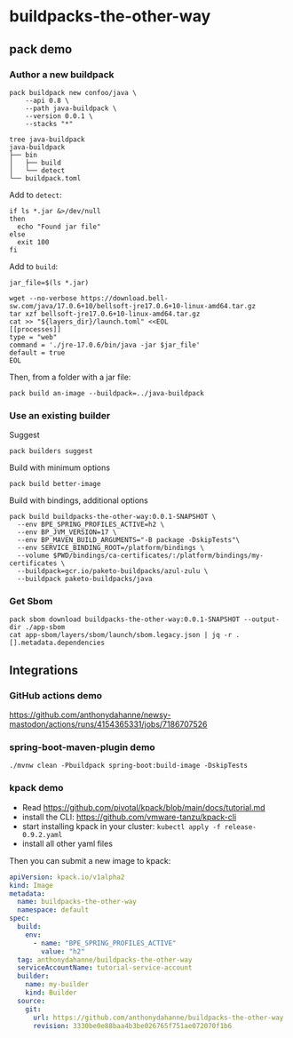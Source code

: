 # buildpacks-the-other-way

## pack demo


### Author a new buildpack
```shell
pack buildpack new confoo/java \
    --api 0.8 \
    --path java-buildpack \
    --version 0.0.1 \
    --stacks "*"
```

```shell
tree java-buildpack
java-buildpack
├── bin
│   ├── build
│   └── detect
└── buildpack.toml

```

Add to `detect`:

```shell
if ls *.jar &>/dev/null
then
  echo "Found jar file"
else
  exit 100
fi
```

Add to `build`:
```shell
jar_file=$(ls *.jar)

wget --no-verbose https://download.bell-sw.com/java/17.0.6+10/bellsoft-jre17.0.6+10-linux-amd64.tar.gz
tar xzf bellsoft-jre17.0.6+10-linux-amd64.tar.gz
cat >> "${layers_dir}/launch.toml" <<EOL
[[processes]]
type = "web"
command = './jre-17.0.6/bin/java -jar $jar_file'
default = true
EOL
```

Then, from a folder with a jar file:

```shell
pack build an-image --buildpack=../java-buildpack
```

### Use an existing builder

Suggest
```shell
pack builders suggest
```

Build with minimum options
```shell
pack build better-image
```

Build with bindings, additional options
```shell
pack build buildpacks-the-other-way:0.0.1-SNAPSHOT \
  --env BPE_SPRING_PROFILES_ACTIVE=h2 \
  --env BP_JVM_VERSION=17 \
  --env BP_MAVEN_BUILD_ARGUMENTS="-B package -DskipTests"\
  --env SERVICE_BINDING_ROOT=/platform/bindings \
  --volume $PWD/bindings/ca-certificates/:/platform/bindings/my-certificates \
  --buildpack=gcr.io/paketo-buildpacks/azul-zulu \
  --buildpack paketo-buildpacks/java
```

### Get Sbom

```shell
pack sbom download buildpacks-the-other-way:0.0.1-SNAPSHOT --output-dir ./app-sbom
cat app-sbom/layers/sbom/launch/sbom.legacy.json | jq -r .[].metadata.dependencies
```

## Integrations

### GitHub actions demo

https://github.com/anthonydahanne/newsy-mastodon/actions/runs/4154365331/jobs/7186707526


### spring-boot-maven-plugin demo

```shell
./mvnw clean -Pbuildpack spring-boot:build-image -DskipTests
```

### kpack demo

* Read https://github.com/pivotal/kpack/blob/main/docs/tutorial.md
* install the CLI: https://github.com/vmware-tanzu/kpack-cli
* start installing kpack in your cluster: `kubectl apply -f release-0.9.2.yaml`
* install all other yaml files

Then you can submit a new image to kpack:

```yaml
apiVersion: kpack.io/v1alpha2
kind: Image
metadata:
  name: buildpacks-the-other-way
  namespace: default
spec:
  build:
    env:
      - name: "BPE_SPRING_PROFILES_ACTIVE"
        value: "h2"
  tag: anthonydahanne/buildpacks-the-other-way
  serviceAccountName: tutorial-service-account
  builder:
    name: my-builder
    kind: Builder
  source:
    git:
      url: https://github.com/anthonydahanne/buildpacks-the-other-way
      revision: 3330be0e88baa4b3be026765f751ae072070f1b6

```

